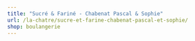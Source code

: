 ```yaml
---
title: "Sucré & Fariné - Chabenat Pascal & Sophie"
url: /la-chatre/sucre-et-farine-chabenat-pascal-et-sophie/
shop: boulangerie
---
```

